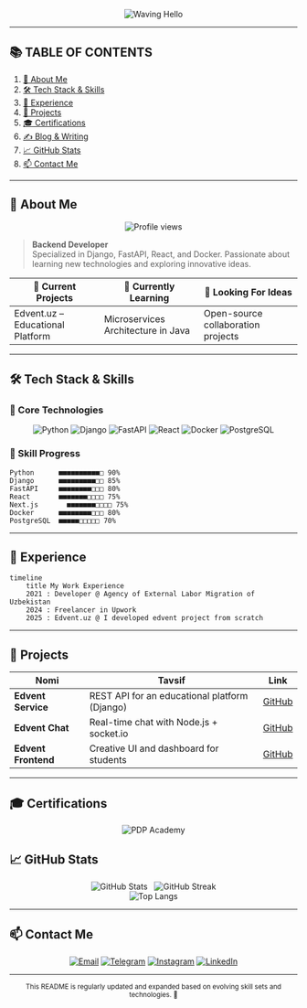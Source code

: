 <!-- ==========================================
   🎨 Animated Gradient Header with Wave
========================================== -->
<p align="center">
  <img src="https://capsule-render.vercel.app/api?type=waving&color=gradient&height=300&section=header&text=Hello%2C%20I%20am%20Dilshod%20%F0%9F%A4%9D&fontSize=48&animation=twinkle" alt="Waving Hello" />
</p>

---

## 📚 TABLE OF CONTENTS
1. [👤 About Me](#-about-me)  
2. [🛠️ Tech Stack & Skills](#️-tech-stack--skills)  
3. [💼 Experience](#-experience)  
4. [🚀 Projects](#-projects)  
5. [🎓 Certifications](#-certifications)  
6. [✍️ Blog & Writing](#️-blog--writing)  
7. [📈 GitHub Stats](#-github-stats)  
8. [📫 Contact Me](#-contact-me)  

---

## 👤 About Me
<p align="center">
  <img src="https://komarev.com/ghpvc/?username=dilshod1405&style=flat-square" alt="Profile views" />
</p>

> **Backend Developer**  
> Specialized in Django, FastAPI, React, and Docker. Passionate about learning new technologies and exploring innovative ideas.

| 🔭 Current Projects              | 🌱 Currently Learning               | 🤔 Looking For Ideas                |
|----------------------------------|-------------------------------------|-------------------------------------|
| Edvent.uz – Educational Platform | Microservices Architecture in Java  | Open-source collaboration projects |

---

## 🛠️ Tech Stack & Skills

### 🔧 Core Technologies
<p align="center">
  <img src="https://img.shields.io/badge/Python-90%25-3776AB?style=flat-square&logo=python" alt="Python" />
  <img src="https://img.shields.io/badge/Django-85%25-092E20?style=flat-square&logo=django" alt="Django" />
  <img src="https://img.shields.io/badge/FastAPI-80%25-009688?style=flat-square&logo=fastapi" alt="FastAPI" />
  <img src="https://img.shields.io/badge/React-75%25-61DAFB?style=flat-square&logo=react" alt="React" />
  <img src="https://img.shields.io/badge/Docker-80%25-2496ED?style=flat-square&logo=docker" alt="Docker" />
  <img src="https://img.shields.io/badge/PostgreSQL-70%25-336791?style=flat-square&logo=postgresql" alt="PostgreSQL" />
</p>

### 🔭 Skill Progress
```text
Python      ■■■■■■■■■■□ 90%
Django      ■■■■■■■■■□□ 85%
FastAPI     ■■■■■■■■□□□ 80%
React       ■■■■■■■□□□□ 75%
Next.js       ■■■■■■■□□□□ 75%
Docker      ■■■■■■■■□□□ 80%
PostgreSQL  ■■■■■□□□□□ 70%
```

---

## 💼 Experience

```mermaid
timeline
    title My Work Experience
    2021 : Developer @ Agency of External Labor Migration of Uzbekistan
    2024 : Freelancer in Upwork
    2025 : Edvent.uz @ I developed edvent project from scratch
```

---

## 🚀 Projects

| Nomi                   | Tavsif                                            | Link                                         |
|------------------------|---------------------------------------------------|----------------------------------------------|
| **Edvent Service**     | REST API for an educational platform (Django)     | [GitHub](https://github.com/dilshod1405/edvent-service) |
| **Edvent Chat**     | Real-time chat with Node.js + socket.io     | [GitHub](https://github.com/dilshod1405/edvent-chat) |
| **Edvent Frontend**     | Creative UI and dashboard for students     | [GitHub](https://github.com/dilshod1405/edvent.uz) |

---

## 🎓 Certifications

<p align="center">
  <img src="https://img.shields.io/badge/PDP-Academy-FF5733?style=for-the-badge&logo=PDP" alt="PDP Academy" />
</p>

## 📈 GitHub Stats

<p align="center">
  <img src="https://github-readme-stats.vercel.app/api?username=dilshod1405&show_icons=true&theme=tokyonight&hide_border=true" alt="GitHub Stats" />
  &nbsp;
  <img src="https://github-readme-streak-stats.herokuapp.com/?user=dilshod1405&theme=dark&hide_border=true" alt="GitHub Streak" />
  <br/>
  <img src="https://github-readme-stats.vercel.app/api/top-langs/?username=dilshod1405&layout=compact&theme=tokyonight" alt="Top Langs" />
</p>

---

## 📫 Contact Me

<p align="center">
  <a href="mailto:dilshod@example.com"><img src="https://img.shields.io/badge/Email-Dilshod%40example.com-red?style=flat-square&logo=gmail" alt="Email" /></a>
  <a href="https://t.me/architect_developer"><img src="https://img.shields.io/badge/Telegram-@architect_developer-blue?style=flat-square&logo=telegram" alt="Telegram" /></a>
  <a href="https://www.instagram.com/shod_developer"><img src="https://img.shields.io/badge/Instagram-@shod_developer-blue?style=flat-square&logo=instagram" alt="Instagram" /></a> 
  <a href="https://linkedin.com/in/dilshod-normurodov-0b886824b"><img src="https://img.shields.io/badge/LinkedIn-Dilshod%20Normurodov-0077B5?style=flat-square&logo=linkedin" alt="LinkedIn" /></a>
</p>

---

<p align="center">
  <sub>This README is regularly updated and expanded based on evolving skill sets and technologies. 🚀</sub>
</p>
